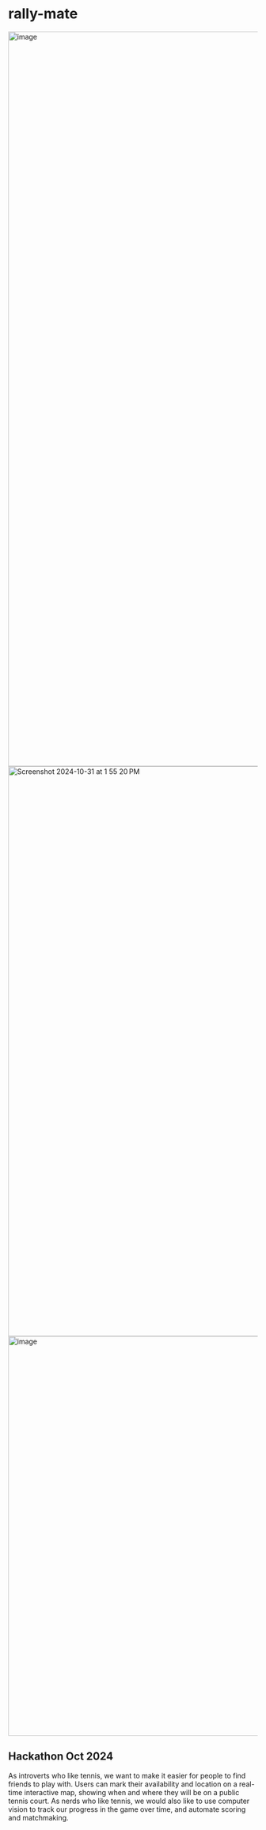 # rally-mate
<img width="1484" alt="image" src="https://github.com/user-attachments/assets/87cdaeb7-4764-45b1-a3de-33092cef19b4">

<img width="1151" alt="Screenshot 2024-10-31 at 1 55 20 PM" src="https://github.com/user-attachments/assets/f91f6c47-a3ef-432c-9e80-ee11c5cce4cc">
<img width="807" alt="image" src="https://github.com/user-attachments/assets/82d0107d-9ed8-4fda-92f7-804a9057acec">


## Hackathon Oct 2024
As introverts who like tennis, we want to make it easier for people to find friends to play with.
Users can mark their availability and location on a real-time interactive map, showing when and where they will be on a public tennis court.
As nerds who like tennis, we would also like to use computer vision to track our progress in the game over time, and automate scoring and matchmaking.
